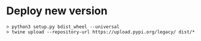 # Deploy new version

~~~~
> python3 setup.py bdist_wheel --universal
> twine upload --repository-url https://upload.pypi.org/legacy/ dist/*
~~~~
